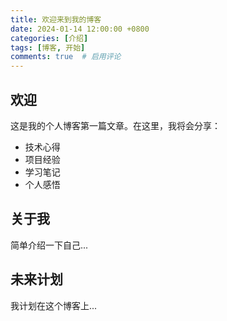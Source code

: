 ```yaml
---
title: 欢迎来到我的博客
date: 2024-01-14 12:00:00 +0800
categories: [介绍]
tags: [博客, 开始]
comments: true  # 启用评论
---
```


## 欢迎

这是我的个人博客第一篇文章。在这里，我将会分享：

- 技术心得
- 项目经验
- 学习笔记
- 个人感悟

## 关于我

简单介绍一下自己...

## 未来计划

我计划在这个博客上...